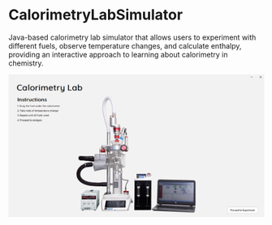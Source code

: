 # CalorimetryLabSimulator
Java-based calorimetry lab simulator that allows users to experiment with different fuels, observe temperature changes, and calculate enthalpy, providing an interactive approach to learning about calorimetry in chemistry.


<img src="./img/HomePage.png">
